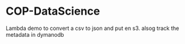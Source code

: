 # COP-DataScience

Lambda demo to convert a csv to json and put en s3. alsog track the metadata in dymanodb
